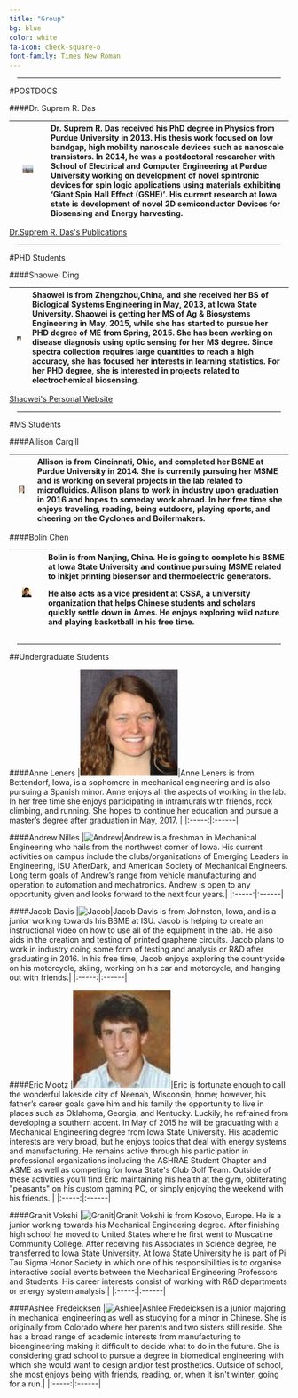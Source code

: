 ```yaml
---
title: "Group"
bg: blue
color: white
fa-icon: check-square-o
font-family: Times New Roman
---
```

<head>
<style>
hr {
  display: block;
  margin: 1em;
  border-width: 5px;
}
<table border="0"><tr><td>etc</td></tr></table>
</style>
</head>

---

#POSTDOCS

####Dr. Suprem R. Das

|<img alt="Suprem" width="35%" src="img/SupremD.jpg">|Dr. Suprem R. Das received his PhD degree in Physics from Purdue University in 2013. His thesis work focused on low bandgap, high mobility nanoscale devices such as nanoscale transistors. In 2014, he was a postdoctoral researcher with School of Electrical and Computer Engineering at Purdue University working on development of novel spintronic devices for spin logic applications using materials exhibiting ‘Giant Spin Hall Effect (GSHE)’. His current research at Iowa state is development of novel 2D semiconductor Devices for Biosensing and Energy harvesting.|
|:-----:|:------|

[Dr.Suprem R. Das's Publications](https://scholar.google.com/citations?user=QOIYxUQAAAAJ&hl=en)

---

#PHD Students

####Shaowei Ding

|<img alt="Shaowei" width="35%" src="img/swd.png">|Shaowei is from Zhengzhou,China, and she received her BS of Biological Systems Engineering in  May, 2013, at Iowa State University. Shaowei is getting her MS of Ag & Biosystems Engineering in  May, 2015, while she has started to pursue her PHD degree of ME from Spring, 2015. She has been working on disease diagnosis using optic sensing for her MS degree. Since spectra collection requires large quantities to reach a high accuracy, she has focused her interests in learning statistics. For her PHD degree, she is interested in projects related to electrochemical biosensing.|
|:-----:|:------|

[Shaowei's Personal Website](http://shaoweiding.com)

---

#MS Students 

####Allison Cargill

|<img alt="Allison" width="35%" src="img/AllisonCargill_headshot.jpg">|Allison is from Cincinnati, Ohio, and completed her BSME at Purdue University in 2014. She is currently pursuing her MSME and is working on several projects in the lab related to microfluidics. Allison plans to work in industry upon graduation in 2016 and hopes to someday work abroad. In her free time she enjoys traveling, reading, being outdoors, playing sports, and cheering on the Cyclones and Boilermakers.|
|:-----:|:------|

####Bolin Chen

|<img alt="Bolin" width="35%" src="img/bolinchen.jpg">| Bolin is from Nanjing, China. He is going to complete his BSME at Iowa State University and continue pursuing MSME related to inkjet printing biosensor and thermoelectric generators. <p>He also acts as a vice president at CSSA, a university organization that helps Chinese students and scholars quickly settle down in Ames. He enjoys exploring wild nature and playing basketball in his free time.</p>|
|:-----:|:------|

---

##Undergraduate Students

####Anne Leners
|<img alt="Anne" width="35%" src="img/anne.jpg">|Anne Leners is from Bettendorf, Iowa, is a sophomore in mechanical engineering and is also pursuing a Spanish minor. Anne enjoys all the aspects of working in the lab. In her free time she enjoys participating in intramurals with friends, rock climbing, and running. She hopes to continue her education and pursue a master’s degree after graduation in May, 2017. |
|:-----:|:------|

####Andrew Nilles
|<img alt="Andrew" width="35%" src="img/andrew.jpg">|Andrew is a freshman in Mechanical Engineering who hails from the northwest corner of Iowa. His current activities on campus include the clubs/organizations of Emerging Leaders in Engineering, ISU AfterDark, and American Society of Mechanical Engineers. Long term goals of Andrew’s range from vehicle manufacturing and operation to automation and mechatronics. Andrew is open to any opportunity given and looks forward to the next four years.|
|:-----:|:------|

####Jacob Davis
|<img alt="Jacob" width="35%" src="img/jacob.jpg">|Jacob Davis is from Johnston, Iowa, and is a junior working towards his BSME at ISU.  Jacob is helping to create an instructional video on how to use all of the equipment in the lab. He also aids in the creation and testing of printed graphene circuits.  Jacob plans to work in industry doing some form of testing and analysis or R&D after graduating in 2016.  In his free time, Jacob enjoys exploring the countryside on his motorcycle, skiing, working on his car and motorcycle, and hanging out with friends.|
|:-----:|:------|

####Eric Mootz
|<img alt="Eric" width="35%" src="img/eric.jpeg">|Eric is fortunate enough to call the wonderful lakeside city of Neenah, Wisconsin, home; however, his father’s career goals gave him and his family the opportunity to live in places such as Oklahoma, Georgia, and Kentucky. Luckily, he refrained from developing a southern accent. In May of 2015 he will be graduating with a Mechanical Engineering degree from Iowa State University. His academic interests are very broad, but he enjoys topics that deal with energy systems and manufacturing. He remains active through his participation in professional organizations including the ASHRAE Student Chapter and ASME as well as competing for Iowa State's Club Golf Team. Outside of these activities you’ll find Eric maintaining his health at the gym, obliterating "peasants" on his custom gaming PC, or simply enjoying the weekend with his friends. |
|:-----:|:------|

####Granit Vokshi
|<img alt="Granit" width="35%" src="img/granit.jpg">|Granit Vokshi is from Kosovo, Europe. He is a junior working towards his Mechanical Engineering degree. After finishing high school he moved to United States where he first went to Muscatine Community College. After receiving his Associates in Science degree, he transferred to Iowa State University. At Iowa State University he is part of Pi Tau Sigma Honor Society in which one of his responsibilities is to organise interactive social events between the Mechanical Engineering Professors and Students. His career interests consist of working with R&D departments or energy system analysis.|
|:-----:|:------|

####Ashlee Fredeicksen
|<img alt="Ashlee" width="35%" src="img/ashlee.jpg">|Ashlee Fredeicksen is a junior majoring in mechanical engineering as well as studying for a minor in Chinese. She is originally from Colorado where her parents and two sisters still reside. She has a broad range of academic interests from manufacturing to bioengineering making it difficult to decide what to do in the future. She is considering grad school to pursue a degree in biomedical engineering with which she would want to design and/or test prosthetics. Outside of school, she most enjoys being with friends, reading, or, when it isn't winter, going for a run.|
|:-----:|:------|
